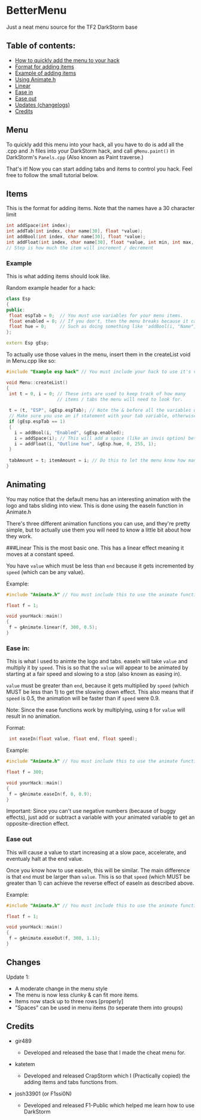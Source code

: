 # BetterMenu
Just a neat menu source for the TF2 DarkStorm base

## Table of contents:
- [How to quickly add the menu to your hack](#menu)
- [Format for adding items](#items)
 - [Example of adding items](#example)
- [Using Animate.h](#animating)
 - [Linear](#linear)
 - [Ease in](#ease-in)
 - [Ease out](#ease-out)
- [Updates (changelogs)](#changes)
- [Credits](#credits)
 
## Menu
To quickly add this menu into your hack, all you have to do is add all the .cpp and .h files into your DarkStorm hack, and call `gMenu.paint()` in DarkStorm's `Panels.cpp` (Also known as Paint traverse.)

That's it! Now you can start adding tabs and items to control you hack. Feel free to follow the small tutorial below.

## Items
This is the format for adding items. Note that the names have a 30 character limit

 ```cpp
 int addSpace(int index);
 int addTab(int index, char name[30], float *value);
 int addBool(int index, char name[30], float *value);
 int addFloat(int index, char name[30], float *value, int min, int max, int step);
 // Step is how much the item will increment / decrement
 ```

### Example
This is what adding items should look like.
 
 Random example header for a hack:
 ```cpp
 class Esp
 {
 public:
  float espTab = 0;  // You must use variables for your menu items.
  float enabled = 0; // If you don't, then the menu breaks because it can't control the values
  float hue = 0;     // Such as doing something like 'addBool(i, "Name", false)'
 };
 
 extern Esp gEsp;
 ```
 
 To actually use those values in the menu, insert them in the createList void in Menu.cpp like so:
 ```cpp
 #include "Example esp hack" // You must include your hack to use it's variables
 
 void Menu::createList()
 {
  int t = 0, i = 0; // These ints are used to keep track of how many
                    // items / tabs the menu will need to look for.
  
  t = (t, "ESP", &gEsp.espTab); // Note the & before all the variables used
  // Make sure you use an if statement with your tab variable, otherwise items will appear regardless of the tab
  if (gEsp.espTab == 1)
  {
    i = addBool(i, "Enabled", &gEsp.enabled);
    i = addSpace(i); // This will add a space (like an invis option) between these items
    i = addFloat(i, "Outline hue", &gEsp.hue, 0, 255, 1);
  }
  
  tabAmount = t; itemAmount = i; // Do this to let the menu know how many items to look for
 }
 ```
## Animating
You may notice that the default menu has an interesting animation with the logo and tabs sliding into view. This is done using the easeIn function in Animate.h

There's three different animation functions you can use, and they're pretty simple, but to actually use them you will need to know a little bit about how they work.

###Linear
This is the most basic one. This has a linear effect meaning it moves at a constant speed.

You have `value` which must be less than `end` because it gets incremented by `speed` (which can be any value).

Example:
```cpp
#include "Animate.h" // You must include this to use the animate functions

float f = 1;

void yourHack::main()
{
 f = gAnimate.linear(f, 300, 0.5);
}
```

### Ease in:
This is what I used to animte the logo and tabs. easeIn will take `value` and multiply it by `speed`. This is so that the `value` will appear to be animated by starting at a fair speed and slowing to a stop (also known as easing in).

`value` must be greater than `end`, because it gets multiplied by `speed` (which MUST be less than 1) to get the slowing down effect.
This also means that if `speed` is 0.5, the animation will be faster than if `speed` were 0.9.

Note: Since the ease functions work by multiplying, using `0` for `value` will result in no animation.

Format:
```cpp
 int easeIn(float value, float end, float speed);
```

Example:
```cpp
#include "Animate.h" // You must include this to use the animate functions

float f = 300;

void yourHack::main()
{
 f = gAnimate.easeIn(f, 0, 0.9);
}
```

Important: Since you can't use negative numbers (because of buggy effects), just add or subtract a variable with your animated variable to get an opposite-direction effect.

### Ease out
This will cause a value to start increasing at a slow pace, accelerate, and eventualy halt at the end value.

Once you know how to use easeIn, this will be similar. The main difference is that `end` must be larger than `value`. This is so that `speed` (which MUST be greater than 1) can achieve the reverse effect of easeIn as described above.

Example:
```cpp
#include "Animate.h" // You must include this to use the animate functions

float f = 1;

void yourHack::main()
{
 f = gAnimate.easeOut(f, 300, 1.1);
}
```

## Changes

Update 1:
 - A moderate change in the menu style
 - The menu is now less clunky & can fit more items.
 - Items now stack up to three rows [properly]
 - "Spaces" can be used in menu items (to seperate them into groups)

## Credits

* gir489
  - Developed and released the base that I made the cheat menu for.
 
* katetem
  - Developed and released CrapStorm which I (Practically copied) the adding items and tabs functions from.
   
* josh33901 (or F1ssi0N)
  - Developed and released F1-Public which helped me learn how to use DarkStorm
